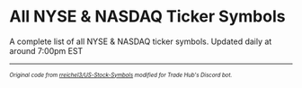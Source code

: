 # All NYSE & NASDAQ Ticker Symbols
A complete list of all NYSE & NASDAQ ticker symbols. Updated daily at around 7:00pm EST

--- 
<sup><sub>*Original code from [rreichel3/US-Stock-Symbols](https://github.com/rreichel3/US-Stock-Symbols) modified for Trade Hub's Discord bot.*</sub></sup>
